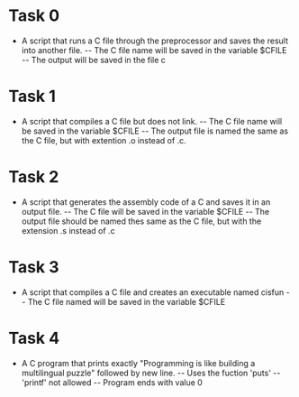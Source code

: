 # Task 0
 - A script that runs a C file through the preprocessor and saves the result into another file.
       -- The C file name will be saved in the variable $CFILE
       -- The output will be saved in the file c
# Task 1
 - A script that compiles a C file but does not link.
       -- The C file name will be saved in the variable $CFILE
       -- The output file is named the same as the C file, but with extention .o instead of .c.
# Task 2
 - A script that generates the assembly code of a C and saves it in an output file. 
       -- The C file will be saved in the variable $CFILE
       -- The output file should be named thes same as the C file, but with the extension .s instead of .c
# Task 3
 - A script that compiles a C file and creates an executable named cisfun
       -- The C file named will be saved in the variable $CFILE
# Task 4
 - A C program that prints exactly "Programming is like building a multilingual puzzle" followed by new line.
      -- Uses the fuction 'puts'
      -- 'printf' not allowed
      -- Program ends with value 0

